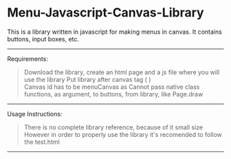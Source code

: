 # Menu-Javascript-Canvas-Library
This is a library written in javascript for making menus in canvas. It contains buttons, input boxes, etc.
___________________________________________________________________________________________

Requirements:

> Download the library, create an html page and a js file where you will use the library
> Put library after canvas tag ( <canvas></canvas> )                                       
> Canvas id has to be menuCanvas as <canvas id="menuCanvas"></canvas>
> Cannot pass native class functions, as argument, to buttons, from library, like Page.draw

___________________________________________________________________________________________

Usage Instructions:

> There is no complete library reference, because of it small size
> However in order to properly use the library it's recomended to follow the test.html

___________________________________________________________________________________________
